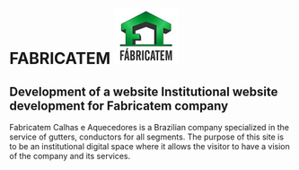 # FABRICATEM ![logo](https://github.com/FelipeFontouraBr/Fabricatem/blob/master/Web-Fabricatem/_img/logotip.jpg)
## Development of a website Institutional website development for Fabricatem company
Fabricatem Calhas e Aquecedores is a Brazilian company specialized in the service of gutters, conductors for all segments.
The purpose of this site is to be an institutional digital space where it allows the visitor to have a vision of the company and its services.
